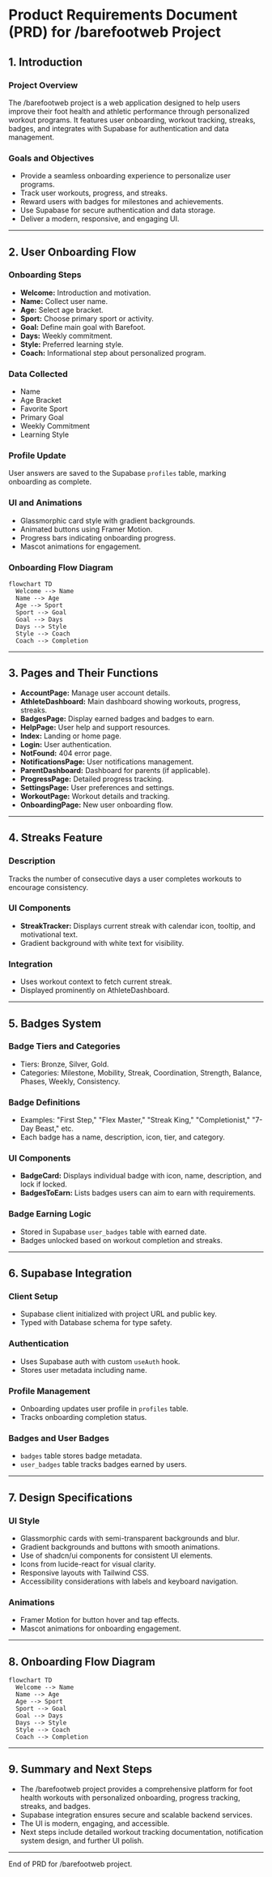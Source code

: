 # Product Requirements Document (PRD) for /barefootweb Project

## 1. Introduction

### Project Overview
The /barefootweb project is a web application designed to help users improve their foot health and athletic performance through personalized workout programs. It features user onboarding, workout tracking, streaks, badges, and integrates with Supabase for authentication and data management.

### Goals and Objectives
- Provide a seamless onboarding experience to personalize user programs.
- Track user workouts, progress, and streaks.
- Reward users with badges for milestones and achievements.
- Use Supabase for secure authentication and data storage.
- Deliver a modern, responsive, and engaging UI.

---

## 2. User Onboarding Flow

### Onboarding Steps
- **Welcome:** Introduction and motivation.
- **Name:** Collect user name.
- **Age:** Select age bracket.
- **Sport:** Choose primary sport or activity.
- **Goal:** Define main goal with Barefoot.
- **Days:** Weekly commitment.
- **Style:** Preferred learning style.
- **Coach:** Informational step about personalized program.

### Data Collected
- Name
- Age Bracket
- Favorite Sport
- Primary Goal
- Weekly Commitment
- Learning Style

### Profile Update
User answers are saved to the Supabase `profiles` table, marking onboarding as complete.

### UI and Animations
- Glassmorphic card style with gradient backgrounds.
- Animated buttons using Framer Motion.
- Progress bars indicating onboarding progress.
- Mascot animations for engagement.

### Onboarding Flow Diagram
```mermaid
flowchart TD
  Welcome --> Name
  Name --> Age
  Age --> Sport
  Sport --> Goal
  Goal --> Days
  Days --> Style
  Style --> Coach
  Coach --> Completion
```

---

## 3. Pages and Their Functions

- **AccountPage:** Manage user account details.
- **AthleteDashboard:** Main dashboard showing workouts, progress, streaks.
- **BadgesPage:** Display earned badges and badges to earn.
- **HelpPage:** User help and support resources.
- **Index:** Landing or home page.
- **Login:** User authentication.
- **NotFound:** 404 error page.
- **NotificationsPage:** User notifications management.
- **ParentDashboard:** Dashboard for parents (if applicable).
- **ProgressPage:** Detailed progress tracking.
- **SettingsPage:** User preferences and settings.
- **WorkoutPage:** Workout details and tracking.
- **OnboardingPage:** New user onboarding flow.

---

## 4. Streaks Feature

### Description
Tracks the number of consecutive days a user completes workouts to encourage consistency.

### UI Components
- **StreakTracker:** Displays current streak with calendar icon, tooltip, and motivational text.
- Gradient background with white text for visibility.

### Integration
- Uses workout context to fetch current streak.
- Displayed prominently on AthleteDashboard.

---

## 5. Badges System

### Badge Tiers and Categories
- Tiers: Bronze, Silver, Gold.
- Categories: Milestone, Mobility, Streak, Coordination, Strength, Balance, Phases, Weekly, Consistency.

### Badge Definitions
- Examples: "First Step," "Flex Master," "Streak King," "Completionist," "7-Day Beast," etc.
- Each badge has a name, description, icon, tier, and category.

### UI Components
- **BadgeCard:** Displays individual badge with icon, name, description, and lock if locked.
- **BadgesToEarn:** Lists badges users can aim to earn with requirements.

### Badge Earning Logic
- Stored in Supabase `user_badges` table with earned date.
- Badges unlocked based on workout completion and streaks.

---

## 6. Supabase Integration

### Client Setup
- Supabase client initialized with project URL and public key.
- Typed with Database schema for type safety.

### Authentication
- Uses Supabase auth with custom `useAuth` hook.
- Stores user metadata including name.

### Profile Management
- Onboarding updates user profile in `profiles` table.
- Tracks onboarding completion status.

### Badges and User Badges
- `badges` table stores badge metadata.
- `user_badges` table tracks badges earned by users.

---

## 7. Design Specifications

### UI Style
- Glassmorphic cards with semi-transparent backgrounds and blur.
- Gradient backgrounds and buttons with smooth animations.
- Use of shadcn/ui components for consistent UI elements.
- Icons from lucide-react for visual clarity.
- Responsive layouts with Tailwind CSS.
- Accessibility considerations with labels and keyboard navigation.

### Animations
- Framer Motion for button hover and tap effects.
- Mascot animations for onboarding engagement.

---

## 8. Onboarding Flow Diagram

```mermaid
flowchart TD
  Welcome --> Name
  Name --> Age
  Age --> Sport
  Sport --> Goal
  Goal --> Days
  Days --> Style
  Style --> Coach
  Coach --> Completion
```

---

## 9. Summary and Next Steps

- The /barefootweb project provides a comprehensive platform for foot health workouts with personalized onboarding, progress tracking, streaks, and badges.
- Supabase integration ensures secure and scalable backend services.
- The UI is modern, engaging, and accessible.
- Next steps include detailed workout tracking documentation, notification system design, and further UI polish.

---

End of PRD for /barefootweb project.
